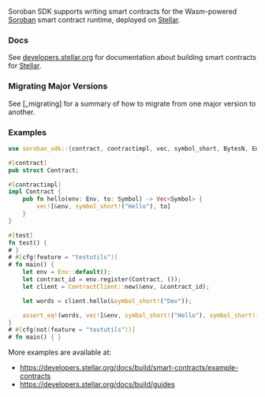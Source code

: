 Soroban SDK supports writing smart contracts for the Wasm-powered [Soroban] smart contract
runtime, deployed on [Stellar].

### Docs

See [developers.stellar.org] for documentation about building smart contracts for [Stellar].

[developers.stellar.org]: https://developers.stellar.org
[Stellar]: https://stellar.org
[Soroban]: https://stellar.org/soroban

### Migrating Major Versions

See [_migrating] for a summary of how to migrate from one major version to another.

### Examples

```rust
use soroban_sdk::{contract, contractimpl, vec, symbol_short, BytesN, Env, Symbol, Vec};

#[contract]
pub struct Contract;

#[contractimpl]
impl Contract {
    pub fn hello(env: Env, to: Symbol) -> Vec<Symbol> {
        vec![&env, symbol_short!("Hello"), to]
    }
}

#[test]
fn test() {
# }
# #[cfg(feature = "testutils")]
# fn main() {
    let env = Env::default();
    let contract_id = env.register(Contract, ());
    let client = ContractClient::new(&env, &contract_id);

    let words = client.hello(&symbol_short!("Dev"));

    assert_eq!(words, vec![&env, symbol_short!("Hello"), symbol_short!("Dev"),]);
}
# #[cfg(not(feature = "testutils"))]
# fn main() { }
```

More examples are available at:
- <https://developers.stellar.org/docs/build/smart-contracts/example-contracts>
- <https://developers.stellar.org/docs/build/guides>
